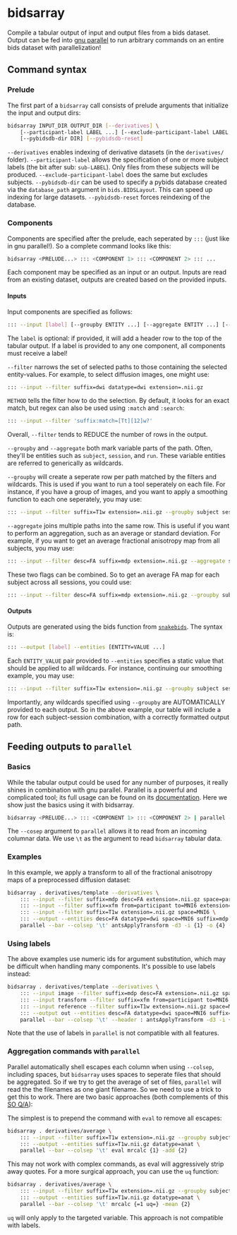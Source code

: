 # bidsarray

Compile a tabular output of input and output files from a bids dataset. Output can be fed into [gnu parallel](https://www.gnu.org/software/parallel/sphinx.html) to run arbitrary commands on an entire bids dataset with parallelization!


## Command syntax

### Prelude

The first part of a `bidsarray` call consists of prelude arguments that initialize the input and output dirs:

```bash
bidsarray INPUT_DIR OUTPUT_DIR [--derivatives] \
    [--participant-label LABEL ...] [--exclude-participant-label LABEL ...] \
    [--pybidsdb-dir DIR] [--pybidsdb-reset]
```

`--derivatives` enables indexing of derivative datasets (in the `derivatives/` folder). `--participant-label` allows the specification of one or more subject labels (the bit after sub: `sub-LABEL`). Only files from these subjects will be produced. `--exclude-participant-label` does the same but excludes subjects. `--pybidsdb-dir` can be used to specify a pybids database created via the `database_path` argument in `bids.BIDSLayout`. This can speed up indexing for large datasets. `--pybidsdb-reset` forces reindexing of the database.

### Components

Components are specified after the prelude, each seperated by `:::` (just like in gnu parallel!). So a complete command looks like this:

```bash
bidsarray <PRELUDE...> ::: <COMPONENT 1> ::: <COMPONENT 2> ::: ...
```

Each component may be specified as an input or an output. Inputs are read from an existing dataset, outputs are created based on the provided inputs.

#### Inputs

Input components are specified as follows:

```bash
::: --input [label] [--groupby ENTITY ...] [--aggregate ENTITY ...] [--filter ENTITY[:METHOD]=VALUE ...]
```

The `label` is optional: if provided, it will add a header row to the top of the tabular output. If a label is provided to any one component, all components must receive a label!

`--filter` narrows the set of selected paths to those containing the selected entity-values. For example, to select diffusion images, one might use:

```bash
::: --input --filter suffix=dwi datatype=dwi extension=.nii.gz
```

`METHOD` tells the filter how to do the selection. By default, it looks for an exact match, but regex can also be used using `:match` and `:search`:

```bash
::: --input --filter 'suffix:match=[Tt][12]w?'
```

Overall, `--filter` tends to REDUCE the number of rows in the output.

`--groupby` and `--aggregate` both mark variable parts of the path. Often, they'll be entities such as `subject`, `session`, and `run`. These variable entities are referred to generically as wildcards.

`--groupby` will create a seperate row per path matched by the filters and wildcards. This is used if you want to run a tool seperately on each file. For instance, if you have a group of images, and you want to apply a smoothing function to each one seperately, you may use:

```bash
::: --input --filter suffix=T1w extension=.nii.gz --groupby subject session
```

`--aggregate` joins multiple paths into the same row. This is useful if you want to perform an aggregation, such as an average or standard deviation. For example, if you want to get an average fractional anisotropy map from all subjects, you may use:

```bash
::: --input --filter desc=FA suffix=mdp extension=.nii.gz --aggregate subject session
```

These two flags can be combined. So to get an average FA map for each subject across all sessions, you could use:

```bash
::: --input --filter desc=FA suffix=mdp extension=.nii.gz --groupby subject --aggregate session
```

#### Outputs

Outputs are generated using the bids function from [`snakebids`](https://snakebids.readthedocs.io/en/stable/api/paths.html#snakebids.bids). The syntax is:

```bash
::: --output [label] --entities [ENTITY=VALUE ...]
```

Each `ENTITY_VALUE` pair provided to `--entities` specifies a static value that should be applied to all wildcards. For instance, continuing our smoothing example, you may use:

```bash
::: --input --filter suffix=T1w extension=.nii.gz --groupby subject session ::: --output --entities datatype=anat suffix=T1w desc=smoothed
```

Importantly, any wildcards specified using `--groupby` are AUTOMATICALLY provided to each output. So in the above example, our table will include a row for each subject-session combination, with a correctly formatted output path.

## Feeding outputs to `parallel`

### Basics

While the tabular output could be used for any number of purposes, it really shines in combination with gnu parallel. Parallel is a powerful and complicated tool; its full usage can be found on its [documentation](https://www.gnu.org/software/parallel/sphinx.html). Here we show just the basics using it with bidsarray.

```bash
bidsarray <PRELUDE...> ::: <COMPONENT 1> ::: <COMPONENT 2> | parallel --colsep '\t' echo 1={1} 2={2}
```

The `--cosep` argument to `parallel` allows it to read from an incoming columnar data. We use `\t` as the argument to read `bidsarray` tabular data.

### Examples

In this example, we apply a transform to all of the fractional anisotropy maps of a preprocessed diffusion dataset:

```bash
bidsarray . derivatives/template --derivatives \
    ::: --input --filter suffix=mdp desc=FA extension=.nii.gz space=participant --groupby subject session \
    ::: --input --filter suffix=xfm from=participant to=MNI6 extension=.nii.gz --groupby subject session \
    ::: --input --filter suffix=T1w extension=.nii.gz space=MNI6 \
    ::: --output --entities desc=FA datatype=dwi space=MNI6 suffix=mdp.nii.gz |
    parallel --bar --colsep '\t' antsApplyTransform -d3 -i {1} -o {4} -r {3} -t {2}
```

### Using labels

The above examples use numeric ids for argument substitution, which may be difficult when handling many components. It's possible to use labels instead:

```bash
bidsarray . derivatives/template --derivatives \
    ::: --input image --filter suffix=mdp desc=FA extension=.nii.gz space=participant --groupby subject session \
    ::: --input transform --filter suffix=xfm from=participant to=MNI6 extension=.nii.gz --groupby subject session \
    ::: --input reference --filter suffix=T1w extension=.nii.gz space=MNI6 \
    ::: --output out --entities desc=FA datatype=dwi space=MNI6 suffix=mdp.nii.gz |
    parallel --bar --colsep '\t' --header : antsApplyTransform -d3 -i {image} -o {out} -r {reference} -t {transform}
```

Note that the use of labels in `parallel` is not compatible with all features.

### Aggregation commands with `parallel`

Parallel automatically shell escapes each column when using `--colsep`, including spaces, but `bidsarray` uses spaces to seperate files that should be aggregated. So if we try to get the average of set of files, `parallel` will read the the filenames as one giant filename. So we need to use a trick to get this to work. There are two basic approaches (both complements of this [SO Q/A](https://superuser.com/questions/1135733/gnu-parallel-remove-escape-before-space-characters-in-command)):

The simplest is to prepend the command with `eval` to remove all escapes:

```bash
bidsarray . derivatives/average \
    ::: --input --filter suffix=T1w extension=.nii.gz --groupby subject session --aggregate run
    ::: --output --entities suffix=T1w.nii.gz datatype=anat \
    parallel --bar --colsep '\t' eval mrcalc {1} -add {2}
```

This may not work with complex commands, as eval will aggressively strip away quotes. For a more surgical approach, you can use the `uq` function:

```bash
bidsarray . derivatives/average \
    ::: --input --filter suffix=T1w extension=.nii.gz --groupby subject session --aggregate run
    ::: --output --entities suffix=T1w.nii.gz datatype=anat \
    parallel --bar --colsep '\t' mrcalc {=1 uq=} -mean {2}
```

`uq` will only apply to the targeted variable. This approach is not compatible with labels.
